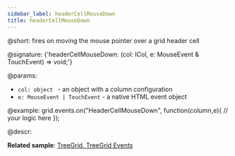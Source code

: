 ```yaml
---
sidebar_label: headerCellMouseDown
title: headerCellMouseDown
---          
```


@short: fires on moving the mouse pointer over a grid header cell

@signature: {'headerCellMouseDown: (col: ICol, e: MouseEvent & TouchEvent) => void;'}

@params:
- `col: object ` - an object with a column configuration
- `e: MouseEvent | TouchEvent` - a native HTML event object

@example:
grid.events.on("HeaderCellMouseDown", function(column,e){
    // your logic here
});

@descr:

**Related sample**: [TreeGrid. TreeGrid Events](https://snippet.dhtmlx.com/sgwnxshe)
